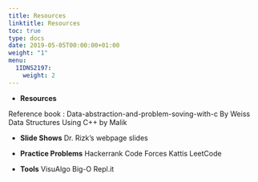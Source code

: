 ```yaml
---
title: Resources
linktitle: Resources
toc: true
type: docs
date: 2019-05-05T00:00:00+01:00
weight: "1"
menu:
  1IDNS2197:
    weight: 2
---
```

*   **Resources** 

Reference book : Data-abstraction-and-problem-soving-with-c By Weiss
Data Structures Using C++ by Malik

*   **Slide Shows** 
Dr. Rizk’s webpage slides
*   **Practice Problems** 
Hackerrank
Code Forces
Kattis
LeetCode

*   **Tools** 
VisuAlgo
Big-O
Repl.it